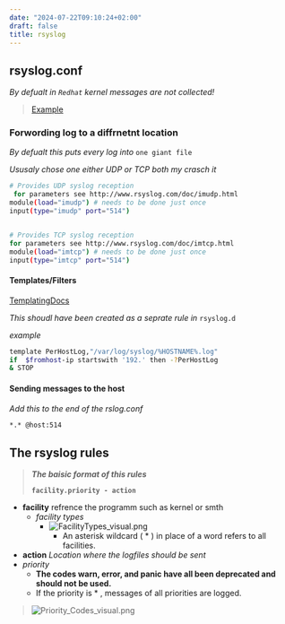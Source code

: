 ```yaml
---
date: "2024-07-22T09:10:24+02:00"
draft: false
title: rsyslog
---
```


## rsyslog.conf

*By defualt in `Redhat` kernel messages are not collected!*

> [Example](/Notes/Pasted_image_20230407153603.png)

### Forwording log to a diffrnetnt location

*By defualt this puts every log into* `one giant file`

*Ususaly chose one either UDP or TCP both my crasch it*

``` bash
# Provides UDP syslog reception
 for parameters see http://www.rsyslog.com/doc/imudp.html
module(load="imudp") # needs to be done just once
input(type="imudp" port="514")


# Provides TCP syslog reception
for parameters see http://www.rsyslog.com/doc/imtcp.html
module(load="imtcp") # needs to be done just once
input(type="imtcp" port="514")
```

#### Templates/Filters

[TemplatingDocs](https://www.rsyslog.com/doc/configuration/templates.html)

*This shoudl have been created as a seprate rule in* `rsyslog.d`

*example*

``` bash
template PerHostLog,"/var/log/syslog/%HOSTNAME%.log"
if  $fromhost-ip startswith '192.' then -?PerHostLog
& STOP
```

#### Sending messages to the host

*Add this to the end of the rslog.conf*

``` bash
*.* @host:514
```

## The rsyslog rules

> ***The baisic format of this rules***
>
> **`facility.priority - action`**

-   **facility** refrence the programm such as kernel or smth
    -   *facility types*
        -   ![FacilityTypes_visual.png](/Notes/FacilityTypes_visual.png "fig:fig:")
            -   An asterisk wildcard ( \* ) in place of a word refers to
                all facilities.
-   **action** *Location where the logfiles should be sent*
-   *priority*
    -   **The codes warn, error, and panic have all been deprecated and
        should not be used.**
    -   If the priority is \* , messages of all priorities are logged.

> ![Priority_Codes_visual.png](/Notes/Priority_Codes_visual.png)
